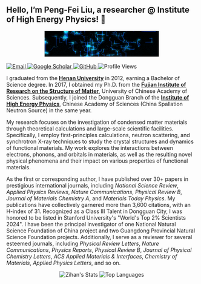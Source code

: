 ## Hello, I’m Peng-Fei Liu, a researcher @ Institute of High Energy Physics! 👋

<div align=center>
<img src="hacker.gif" width="60%">
</div>

<a href="mailto:pfliu@ihep.ac.cn"> <img src="https://img.shields.io/badge/Email-pfliu@ihep.ac.cn-blue?style=flat-square&logo=email" alt="Email"> </a> 
<a href="https://scholar.google.com/citations?user=v0zhAS4AAAAJ&hl"> <img src="https://img.shields.io/badge/Google_Scholar-Peng_Fei_Liu-green?style=flat-square&logo=google-scholar" alt="Google Scholar"> </a> 
<a href="https://github.com/comatphys"> <img src="https://img.shields.io/badge/GitHub-comatphys-black?style=flat-square&logo=github" alt="GitHub"> </a> 
<img src="https://komarev.com/ghpvc/?username=comatphys&color=brightgreen&style=flat-square" alt="Profile Views">

I graduated from the [**Henan University**](https://www.henu.edu.cn/) in 2012, earning a Bachelor of Science degree. In 2017, I obtained my Ph.D. from the [**Fujian Institute of Research on the Structure of Matter**](https://fjirsm.cas.cn/), University of Chinese Academy of Sciences. Subsequently, I joined the Dongguan Branch of the [**Institute of High Energy Physics**](https://www.ihep.cas.cn/), Chinese Academy of Sciences (China Spallation Neutron Source) in the same year.


My research focuses on the investigation of condensed matter materials through theoretical calculations and large-scale scientific facilities. Specifically, I employ first-principles calculations, neutron scattering, and synchrotron X-ray techniques to study the crystal structures and dynamics of functional materials. My work explores the interactions between electrons, phonons, and orbitals in materials, as well as the resulting novel physical phenomena and their impact on various properties of functional materials.


As the first or corresponding author, I have published over 30+ papers in prestigious international journals, including *National Science Review*, *Applied Physics Reviews*, *Nature Communications*, *Physical Review B*, *Journal of Materials Chemistry A*, and *Materials Today Physics*. My publications have collectively garnered more than 3,600 citations, with an H-index of 31. Recognized as a Class III Talent in Dongguan City, I was honored to be listed in Stanford University's "World's Top 2% Scientists 2024". I have been the principal investigator of one National Natural Science Foundation of China project and two Guangdong Provincial Natural Science Foundation projects. Additionally, I serve as a reviewer for several esteemed journals, including *Physical Review Letters*, *Nature Communications*, *Physics Reports*, *Physical Review B*, *Journal of Physical Chemistry Letters*, *ACS Applied Materials & Interfaces*, *Chemistry of Materials*, *Applied Physics Letters*, and so on.


<div align="center">
  
![Zihan's Stats](https://github-readme-stats.vercel.app/api?username=comatphys&show_icons=true&theme=light&hide_border=true&count_private=true&bg_color=ffffff&text_color=333333&icon_color=0078d4)
![Top Languages](https://github-readme-stats.vercel.app/api/top-langs/?username=comatphys&theme=light&hide_border=true&bg_color=ffffff&text_color=333333&icon_color=0078d4)

</div>
